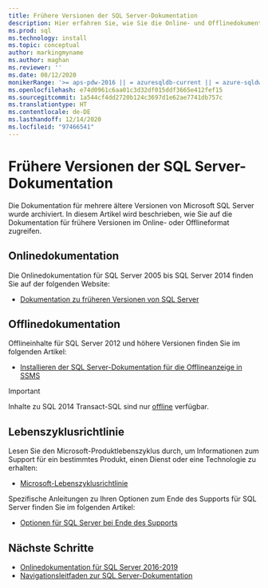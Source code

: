```yaml
---
title: Frühere Versionen der SQL Server-Dokumentation
description: Hier erfahren Sie, wie Sie die Online- und Offlinedokumentation für frühere Versionen von SQL Server abrufen, einschließlich 2005, 2008, 2012 und 2014.
ms.prod: sql
ms.technology: install
ms.topic: conceptual
author: markingmyname
ms.author: maghan
ms.reviewer: ''
ms.date: 08/12/2020
monikerRange: '>= aps-pdw-2016 || = azuresqldb-current || = azure-sqldw-latest || >= sql-server-2016 || >= sql-server-linux-2017'
ms.openlocfilehash: e74d0961c6aa01c3d32df015ddf3665e412fef15
ms.sourcegitcommit: 1a544cf4dd2720b124c3697d1e62ae7741db757c
ms.translationtype: HT
ms.contentlocale: de-DE
ms.lasthandoff: 12/14/2020
ms.locfileid: "97466541"
---
```

# <a name="previous-versions-of-sql-server-documentation"></a>Frühere Versionen der SQL Server-Dokumentation

Die Dokumentation für mehrere ältere Versionen von Microsoft SQL Server wurde archiviert. In diesem Artikel wird beschrieben, wie Sie auf die Dokumentation für frühere Versionen im Online- oder Offlineformat zugreifen.

## <a name="online-documentation"></a>Onlinedokumentation

Die Onlinedokumentation für SQL Server 2005 bis SQL Server 2014 finden Sie auf der folgenden Website:

- [Dokumentation zu früheren Versionen von SQL Server](/previous-versions/sql/)

## <a name="offline-documentation"></a>Offlinedokumentation

Offlineinhalte für SQL Server 2012 und höhere Versionen finden Sie im folgenden Artikel:

- [Installieren der SQL Server-Dokumentation für die Offlineanzeige in SSMS](sql-server-offline-documentation.md)

> [!IMPORTANT]
> Inhalte zu SQL 2014 Transact-SQL sind nur [offline](../sql-server/sql-server-offline-documentation.md#sql-server-2014-offline-content) verfügbar.

## <a name="lifecycle-policy"></a>Lebenszyklusrichtlinie

Lesen Sie den Microsoft-Produktlebenszyklus durch, um Informationen zum Support für ein bestimmtes Produkt, einen Dienst oder eine Technologie zu erhalten:

- [Microsoft-Lebenszyklusrichtlinie](https://support.microsoft.com/lifecycle/selectindex)

Spezifische Anleitungen zu Ihren Optionen zum Ende des Supports für SQL Server finden Sie im folgenden Artikel:

- [Optionen für SQL Server bei Ende des Supports](../sql-server/end-of-support/sql-server-end-of-life-overview.md)

## <a name="next-steps"></a>Nächste Schritte

- [Onlinedokumentation für SQL Server 2016-2019](../sql-server/index.yml)
- [Navigationsleitfaden zur SQL Server-Dokumentation](../sql-server/sql-docs-navigation-guide.md)